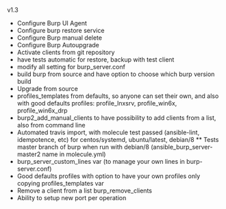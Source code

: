 
v1.3

* Configure Burp UI Agent
* Configure burp restore service
* Configure Burp manual delete
* Configure Burp Autoupgrade
* Activate clients from git repository
* have tests automatic for restore, backup with test client
* modify all setting for burp_server.conf
* build burp from source and have option to choose which burp version build
* Upgrade from source
* profiles_templates from defaults, so anyone can set their own, and also with good defaults profiles: profile_lnxsrv, profile_win6x, profile_win6x_drp
* burp2_add_manual_clients to have possibility to add clients from a list, also from command line
* Automated travis import, with molecule test passed (ansible-lint, idempotence, etc) for centos/systemd, ubuntu/latest, debian/8
** Tests master branch of burp when run with debian/8 (ansible_burp_server-master2 name in molecule.yml)
* burp_server_custom_lines var (to manage your own lines in burp-server.conf)
* Good defaults profiles with option to have your own profiles only copying profiles_templates var
* Remove a client from a list burp_remove_clients
* Ability to setup new port per operation
